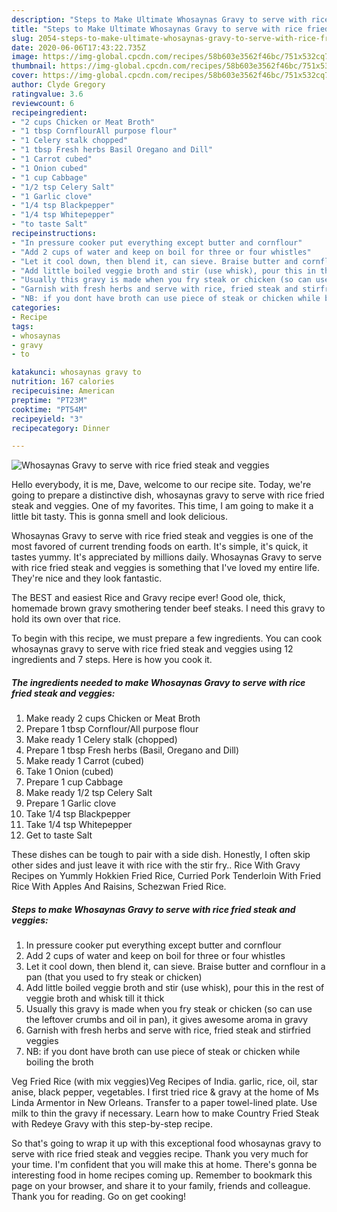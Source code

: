 ```yaml
---
description: "Steps to Make Ultimate Whosaynas Gravy to serve with rice fried steak and veggies"
title: "Steps to Make Ultimate Whosaynas Gravy to serve with rice fried steak and veggies"
slug: 2054-steps-to-make-ultimate-whosaynas-gravy-to-serve-with-rice-fried-steak-and-veggies
date: 2020-06-06T17:43:22.735Z
image: https://img-global.cpcdn.com/recipes/58b603e3562f46bc/751x532cq70/whosaynas-gravy-to-serve-with-rice-fried-steak-and-veggies-recipe-main-photo.jpg
thumbnail: https://img-global.cpcdn.com/recipes/58b603e3562f46bc/751x532cq70/whosaynas-gravy-to-serve-with-rice-fried-steak-and-veggies-recipe-main-photo.jpg
cover: https://img-global.cpcdn.com/recipes/58b603e3562f46bc/751x532cq70/whosaynas-gravy-to-serve-with-rice-fried-steak-and-veggies-recipe-main-photo.jpg
author: Clyde Gregory
ratingvalue: 3.6
reviewcount: 6
recipeingredient:
- "2 cups Chicken or Meat Broth"
- "1 tbsp CornflourAll purpose flour"
- "1 Celery stalk chopped"
- "1 tbsp Fresh herbs Basil Oregano and Dill"
- "1 Carrot cubed"
- "1 Onion cubed"
- "1 cup Cabbage"
- "1/2 tsp Celery Salt"
- "1 Garlic clove"
- "1/4 tsp Blackpepper"
- "1/4 tsp Whitepepper"
- "to taste Salt"
recipeinstructions:
- "In pressure cooker put everything except butter and cornflour"
- "Add 2 cups of water and keep on boil for three or four whistles"
- "Let it cool down, then blend it, can sieve. Braise butter and cornflour in a pan (that you used to fry steak or chicken)"
- "Add little boiled veggie broth and stir (use whisk), pour this in the rest of veggie broth and whisk till it thick"
- "Usually this gravy is made when you fry steak or chicken (so can use the leftover crumbs and oil in pan), it gives awesome aroma in gravy"
- "Garnish with fresh herbs and serve with rice, fried steak and stirfried veggies"
- "NB: if you dont have broth can use piece of steak or chicken while boiling the broth"
categories:
- Recipe
tags:
- whosaynas
- gravy
- to

katakunci: whosaynas gravy to 
nutrition: 167 calories
recipecuisine: American
preptime: "PT23M"
cooktime: "PT54M"
recipeyield: "3"
recipecategory: Dinner

---
```



![Whosaynas Gravy to serve with rice fried steak and veggies](https://img-global.cpcdn.com/recipes/58b603e3562f46bc/751x532cq70/whosaynas-gravy-to-serve-with-rice-fried-steak-and-veggies-recipe-main-photo.jpg)

Hello everybody, it is me, Dave, welcome to our recipe site. Today, we're going to prepare a distinctive dish, whosaynas gravy to serve with rice fried steak and veggies. One of my favorites. This time, I am going to make it a little bit tasty. This is gonna smell and look delicious.

Whosaynas Gravy to serve with rice fried steak and veggies is one of the most favored of current trending foods on earth. It's simple, it's quick, it tastes yummy. It's appreciated by millions daily. Whosaynas Gravy to serve with rice fried steak and veggies is something that I've loved my entire life. They're nice and they look fantastic.

The BEST and easiest Rice and Gravy recipe ever! Good ole, thick, homemade brown gravy smothering tender beef steaks. I need this gravy to hold its own over that rice.


To begin with this recipe, we must prepare a few ingredients. You can cook whosaynas gravy to serve with rice fried steak and veggies using 12 ingredients and 7 steps. Here is how you cook it.

<!--inarticleads1-->

##### The ingredients needed to make Whosaynas Gravy to serve with rice fried steak and veggies:

1. Make ready 2 cups Chicken or Meat Broth
1. Prepare 1 tbsp Cornflour/All purpose flour
1. Make ready 1 Celery stalk (chopped)
1. Prepare 1 tbsp Fresh herbs (Basil, Oregano and Dill)
1. Make ready 1 Carrot (cubed)
1. Take 1 Onion (cubed)
1. Prepare 1 cup Cabbage
1. Make ready 1/2 tsp Celery Salt
1. Prepare 1 Garlic clove
1. Take 1/4 tsp Blackpepper
1. Take 1/4 tsp Whitepepper
1. Get to taste Salt


These dishes can be tough to pair with a side dish. Honestly, I often skip other sides and just leave it with rice with the stir fry.. Rice With Gravy Recipes on Yummly Hokkien Fried Rice, Curried Pork Tenderloin With Fried Rice With Apples And Raisins, Schezwan Fried Rice. 

<!--inarticleads2-->

##### Steps to make Whosaynas Gravy to serve with rice fried steak and veggies:

1. In pressure cooker put everything except butter and cornflour
1. Add 2 cups of water and keep on boil for three or four whistles
1. Let it cool down, then blend it, can sieve. Braise butter and cornflour in a pan (that you used to fry steak or chicken)
1. Add little boiled veggie broth and stir (use whisk), pour this in the rest of veggie broth and whisk till it thick
1. Usually this gravy is made when you fry steak or chicken (so can use the leftover crumbs and oil in pan), it gives awesome aroma in gravy
1. Garnish with fresh herbs and serve with rice, fried steak and stirfried veggies
1. NB: if you dont have broth can use piece of steak or chicken while boiling the broth


Veg Fried Rice (with mix veggies)Veg Recipes of India. garlic, rice, oil, star anise, black pepper, vegetables. I first tried rice &amp; gravy at the home of Ms Linda Armentor in New Orleans. Transfer to a paper towel-lined plate. Use milk to thin the gravy if necessary. Learn how to make Country Fried Steak with Redeye Gravy with this step-by-step recipe. 

So that's going to wrap it up with this exceptional food whosaynas gravy to serve with rice fried steak and veggies recipe. Thank you very much for your time. I'm confident that you will make this at home. There's gonna be interesting food in home recipes coming up. Remember to bookmark this page on your browser, and share it to your family, friends and colleague. Thank you for reading. Go on get cooking!
